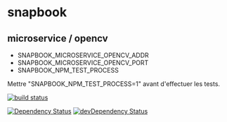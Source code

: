 # snapbook
## microservice / opencv

- SNAPBOOK_MICROSERVICE_OPENCV_ADDR
- SNAPBOOK_MICROSERVICE_OPENCV_PORT
- SNAPBOOK_NPM_TEST_PROCESS

Mettre "SNAPBOOK_NPM_TEST_PROCESS=1" avant d'effectuer les tests.

[![build status](https://gitlab.com/ci/projects/11618/status.png?ref=master)](https://gitlab.com/ci/projects/11618?ref=master)

[![Dependency Status](https://david-dm.org/gperreymond/snapbook-microservice-opencv.svg)](https://david-dm.org/gperreymond/snapbook-microservice-opencv#info=dependencies)
[![devDependency Status](https://david-dm.org/gperreymond/snapbook-microservice-opencv/dev-status.svg)](https://david-dm.org/gperreymond/snapbook-microservice-opencv#info=devDependencies) 